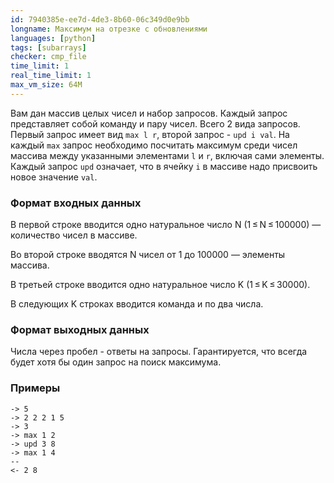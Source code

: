 ```yaml
---
id: 7940385e-ee7d-4de3-8b60-06c349d0e9bb
longname: Максимум на отрезке с обновлениями
languages: [python]
tags: [subarrays]
checker: cmp_file
time_limit: 1
real_time_limit: 1
max_vm_size: 64M
---
```



Вам дан массив целых чисел и набор запросов. Каждый запрос представляет собой команду и
пару чисел. Всего 2 вида запросов.
Первый запрос имеет вид `max l r`, второй запрос - `upd i val`.
На каждый `max` запрос необходимо посчитать максимум среди чисел массива
между указанными элементами `l` и `r`, включая сами элементы. Каждый запрос `upd` означает,
что в ячейку `i` в массиве надо присвоить новое значение `val`.

### Формат входных данных

В первой строке вводится одно натуральное число N (1 ≤ N ≤ 100000) — количество чисел в массиве.

Во второй строке вводятся N чисел от 1 до 100000 — элементы массива.

В третьей строке вводится одно натуральное число K (1 ≤ K ≤ 30000).

В следующих K строках вводится команда и по два числа.

### Формат выходных данных

Числа через пробел - ответы на запросы. Гарантируется, что всегда будет хотя бы один запрос на поиск максимума.


### Примеры

```
-> 5
-> 2 2 2 1 5
-> 3
-> max 1 2
-> upd 3 8
-> max 1 4
--
<- 2 8
```

